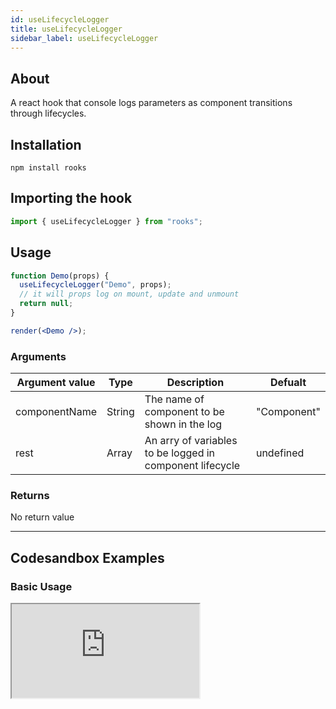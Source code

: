 ```yaml
---
id: useLifecycleLogger
title: useLifecycleLogger
sidebar_label: useLifecycleLogger
---
```


## About

A react hook that console logs parameters as component transitions through lifecycles.

[//]: # "Main"

## Installation

```
npm install rooks
```

## Importing the hook

```javascript
import { useLifecycleLogger } from "rooks";
```

## Usage

```jsx
function Demo(props) {
  useLifecycleLogger("Demo", props);
  // it will props log on mount, update and unmount
  return null;
}

render(<Demo />);
```

### Arguments

| Argument value | Type   | Description                                              | Defualt     |
|----------------|--------|----------------------------------------------------------|-------------|
| componentName  | String | The name of component to be shown in the log             | "Component" |
| rest           | Array  | An arry of variables to be logged in component lifecycle | undefined   |

### Returns

No return value


---

## Codesandbox Examples

### Basic Usage

<iframe
  src="https://codesandbox.io/embed/uselifecyclelogger-rgzep?fontsize=14&hidenavigation=1&theme=dark"
  style={{
    width: "100%",
    height: 500,
    border: 0,
    borderRadius: 4,
    overflow: "hidden"
  }}
  title="useLifecycleLogger example"
  allow="accelerometer; ambient-light-sensor; camera; encrypted-media; geolocation; gyroscope; hid; microphone; midi; payment; usb; vr; xr-spatial-tracking"
  sandbox="allow-forms allow-modals allow-popups allow-presentation allow-same-origin allow-scripts"
/>


---

## Join Bhargav's discord server

You can click on the floating discord icon at the bottom right of the screen and talk to us in our server.
